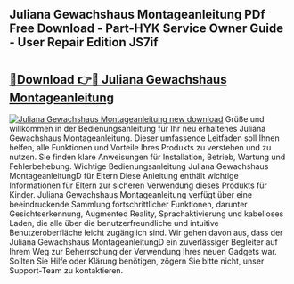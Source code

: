 ## Juliana Gewachshaus Montageanleitung PDf Free Download - Part-HYK Service Owner Guide - User Repair Edition JS7if

# <h2><a href="http://df7btk0.blite.top/?on=Juliana+Gewachshaus+Montageanleitung">🔗Download 👉🔴 Juliana Gewachshaus Montageanleitung</a></h2>

[![Juliana Gewachshaus Montageanleitung new download](https://i.imgur.com/lujVjoI.png)](http://df7btk0.blite.top/?on=Juliana+Gewachshaus+Montageanleitung)
Grüße und willkommen in der Bedienungsanleitung für Ihr neu erhaltenes Juliana Gewachshaus Montageanleitung. Dieser umfassende Leitfaden soll Ihnen helfen, alle Funktionen und Vorteile Ihres Produkts zu verstehen und zu nutzen. Sie finden klare Anweisungen für Installation, Betrieb, Wartung und Fehlerbehebung. Wichtige Bedienungsanleitung Juliana Gewachshaus MontageanleitungD für Eltern Diese Anleitung enthält wichtige Informationen für Eltern zur sicheren Verwendung dieses Produkts für Kinder. Juliana Gewachshaus Montageanleitung verfügt über eine beeindruckende Sammlung fortschrittlicher Funktionen, darunter Gesichtserkennung, Augmented Reality, Sprachaktivierung und kabelloses Laden, die alle über die benutzerfreundliche und intuitive Benutzeroberfläche leicht zugänglich sind. Wir gehen davon aus, dass der Juliana Gewachshaus MontageanleitungD ein zuverlässiger Begleiter auf Ihrem Weg zur Beherrschung der Verwendung Ihres neuen Gadgets war. Sollten Sie Hilfe oder Klärung benötigen, zögern Sie bitte nicht, unser Support-Team zu kontaktieren.
